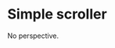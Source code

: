 Simple scroller
===============

No perspective.

<canvas id="canvas-v1" width="500" height="200"></canvas>

<script src="http://ajax.googleapis.com/ajax/libs/jquery/1.6.1/jquery.min.js" type="text/javascript"></script>
<script type="application/javascript">
$(function () {
    function Starfield () {
        var w = 500, h = 200, d = 300;
        var stars = [];

        function createStars(n) {
            for (var i = 0; i < n; ++i) {
                stars.push({
                    x: Math.random() * w,
                    y: Math.random() * h,
                    z: Math.random() * d
                });
            }
        }

        function dot(img, x, y, col) {
            x = Math.round(x);
            y = Math.round(y);
            if (x < 0 || x >= img.width) return;
            if (y < 0 || y >= img.height) return;
            var base = img.width*4*Math.round(y) + 4*Math.round(x);
            img.data[base + 0] = col[0];
            img.data[base + 1] = col[1];
            img.data[base + 2] = col[2];
            img.data[base + 3] = col[3];
        }

        function colorFromDepth(w) {
            return [196*w, 196*w, 255*w, 255];
        }

        function drawStars(img) {
            for (var i = 0, l = stars.length; i < l; ++i) {
                dot(img, stars[i].x, stars[i].y, colorFromDepth(stars[i].z / 300));
            }
        }

        function step() {
            for (var i = 0, l = stars.length; i < l; ++i) {
                stars[i].x += 1;
                if (stars[i].x >= w) {
                    stars[i].x -= w;
                }
            }
        }

        function draw(ctx) {
            ctx.fillStyle = "black";
            ctx.fillRect(0, 0, w, h);
            var img = ctx.getImageData(0, 0, w, h);
            drawStars(img);
            ctx.putImageData(img, 0, 0, 0, 0, w, h);
        }


        createStars(300);

        return {
            step: step,
            draw: draw
        };
    };

    var canvas = $("#canvas-v1")[0];
    var ctx = canvas.getContext("2d");

    var starfield = Starfield();

    setInterval(function () {
        starfield.step();
        starfield.draw(ctx);
    }, 100);
});
</script>

